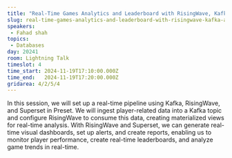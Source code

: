 ```yaml
---
title: "Real-Time Games Analytics and Leaderboard with RisingWave, Kafka, and Superset (Preset)"
slug: real-time-games-analytics-and-leaderboard-with-risingwave-kafka-and-superset-preset
speakers:
 - Fahad shah
topics:
 - Databases
day: 20241
room: Lightning Talk
timeslot: 4
time_start: 2024-11-19T17:10:00.000Z
time_end:   2024-11-19T17:20:00.000Z
gridarea: 4/2/5/4
---
```


In this session, we will set up a real-time pipeline using Kafka, RisingWave, and Superset in Preset. We will ingest player-related data into a Kafka topic and configure RisingWave to consume this data, creating materialized views for real-time analysis. With RisingWave and Superset, we can generate real-time visual dashboards, set up alerts, and create reports, enabling us to monitor player performance, create real-time leaderboards, and analyze game trends in real-time.